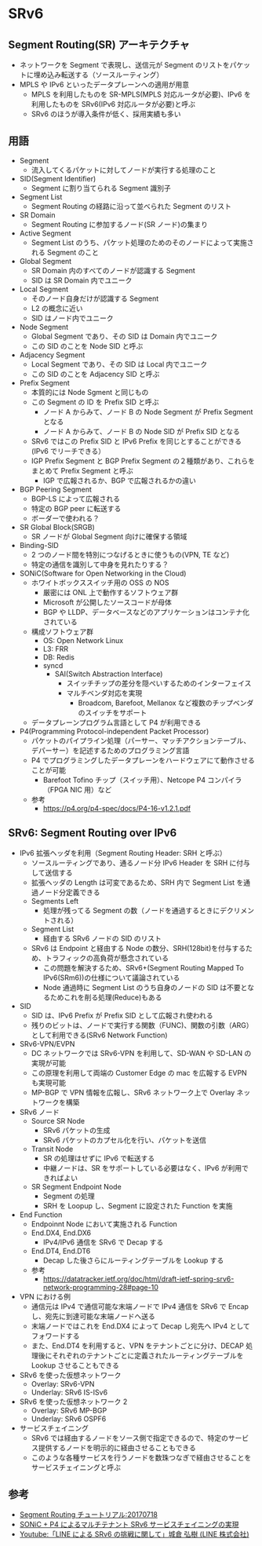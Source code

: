 # SRv6

## Segment Routing(SR) アーキテクチャ

- ネットワークを Segment で表現し、送信元が Segment のリストをパケットに埋め込み転送する（ソースルーティング）
- MPLS や IPv6 といったデータプレーンへの適用が用意
  - MPLS を利用したものを SR-MPLS(MPLS 対応ルータが必要)、IPv6 を利用したものを SRv6(IPv6 対応ルータが必要)と呼ぶ
  - SRv6 のほうが導入条件が低く、採用実績も多い

## 用語

- Segment
  - 流入してくるパケットに対してノードが実行する処理のこと
- SID(Segment Identifier)
  - Segment に割り当てられる Segment 識別子
- Segment List
  - Segment Routing の経路に沿って並べられた Segment のリスト
- SR Domain
  - Segment Routing に参加するノード(SR ノード)の集まり
- Active Segment
  - Segment List のうち、パケット処理のためのそのノードによって実施される Segment のこと
- Global Segment
  - SR Domain 内のすべてのノードが認識する Segment
  - SID は SR Domain 内でユニーク
- Local Segment
  - そのノード自身だけが認識する Segment
  - L2 の概念に近い
  - SID はノード内でユニーク
- Node Segment
  - Global Segment であり、その SID は Domain 内でユニーク
  - この SID のことを Node SID と呼ぶ
- Adjacency Segment
  - Local Segment であり、その SID は Local 内でユニーク
  - この SID のことを Adjacency SID と呼ぶ
- Prefix Segment
  - 本質的には Node Sgment と同じもの
  - この Segment の ID を Prefix SID と呼ぶ
    - ノード A からみて、ノード B の Node Segment が Prefix Segment となる
    - ノード A からみて、ノード B の Node SID が Prefix SID となる
  - SRv6 ではこの Prefix SID と IPv6 Prefix を同じとすることができる(IPv6 でリーチできる）
  - IGP Prefix Segment と BGP Prefix Segment の２種類があり、これらをまとめて Prefix Segment と呼ぶ
    - IGP で広報されるか、BGP で広報されるかの違い
- BGP Peering Segment
  - BGP-LS によって広報される
  - 特定の BGP peer に転送する
  - ボーダーで使われる？
- SR Global Block(SRGB)
  - SR ノードが Global Segment 向けに確保する領域
- Binding-SID
  - 2 つのノード間を特別につなげるときに使うもの(VPN, TE など)
  - 特定の通信を識別して中身を見れたりする？
- SONiC(Software for Open Networking in the Cloud)
  - ホワイトボックススイッチ用の OSS の NOS
    - 厳密には ONL 上で動作するソフトウェア群
    - Microsoft が公開したソースコードが母体
    - BGP や LLDP、データベースなどのアプリケーションはコンテナ化されている
  - 構成ソフトウェア群
    - OS: Open Network Linux
    - L3: FRR
    - DB: Redis
    - syncd
      - SAI(Switch Abstraction Interface)
        - スイッチチップの差分を隠ぺいするためのインターフェイス
        - マルチベンダ対応を実現
          - Broadcom, Barefoot, Mellanox など複数のチップベンダのスイッチをサポート
  - データプレーンプログラム言語として P4 が利用できる
- P4(Programming Protocol-independent Packet Processor)
  - パケットのパイプライン処理（パーサー、マッチアクションテーブル、デパーサー）を記述するためのプログラミング言語
  - P4 でプログラミングしたデータプレーンをハードウェアにて動作させることが可能
    - Barefoot Tofino チップ（スイッチ用）、Netcope P4 コンパイラ（FPGA NIC 用）など
  - 参考
    - https://p4.org/p4-spec/docs/P4-16-v1.2.1.pdf

## SRv6: Segment Routing over IPv6

- IPv6 拡張ヘッダを利用（Segment Routing Header: SRH と呼ぶ）
  - ソースルーティングであり、通るノード分 IPv6 Header を SRH に付与して送信する
  - 拡張ヘッダの Length は可変であるため、SRH 内で Segment List を通過ノード分定義できる
  - Segments Left
    - 処理が残ってる Segment の数（ノードを通過するときにデクリメントされる）
  - Segment List
    - 経由する SRv6 ノードの SID のリスト
  - SRv6 は Endpoint と経由する Node の数分、SRH(128bit)を付与するため、トラフィックの高負荷が懸念されている
    - この問題を解決するため、SRv6+(Segment Routing Mapped To IPv6(SRm6))の仕様について議論されている
    - Node 通過時に Segment List のうち自身のノードの SID は不要となるためこれを削る処理(Reduce)もある
- SID
  - SID は、IPv6 Prefix が Prefix SID として広報され使われる
  - 残りのビットは、ノードで実行する関数（FUNC)、関数の引数（ARG）として利用できる(SRv6 Network Function)
- SRv6-VPN/EVPN
  - DC ネットワークでは SRv6-VPN を利用して、SD-WAN や SD-LAN の実現が可能
  - この原理を利用して両端の Customer Edge の mac を広報する EVPN も実現可能
  - MP-BGP で VPN 情報を広報し、SRv6 ネットワーク上で Overlay ネットワークを構築
- SRv6 ノード
  - Source SR Node
    - SRv6 パケットの生成
    - SRv6 パケットのカプセル化を行い、パケットを送信
  - Transit Node
    - SR の処理はせずに IPv6 で転送する
    - 中継ノードは、SR をサポートしている必要はなく、IPv6 が利用できればよい
  - SR Segment Endpoint Node
    - Segment の処理
    - SRH を Loopup し、Segment に設定された Function を実施
- End Function
  - Endpoinnt Node において実施される Function
  - End.DX4, End.DX6
    - IPv4/IPv6 通信を SRv6 で Decap する
  - End.DT4, End.DT6
    - Decap した後さらにルーティングテーブルを Lookup する
  - 参考
    - https://datatracker.ietf.org/doc/html/draft-ietf-spring-srv6-network-programming-28#page-10
- VPN における例
  - 通信元は IPv4 で通信可能な末端ノードで IPv4 通信を SRv6 で Encap し、宛先に到達可能な末端ノードへ送る
  - 末端ノードではこれを End.DX4 によって Decap し宛先へ IPv4 としてフォワードする
  - また、End.DT4 を利用すると、VPN をテナントごとに分け、DECAP 処理後にそれぞれのテナントごとに定義されたルーティングテーブルを Lookup させることもできる
- SRv6 を使った仮想ネットワーク
  - Overlay: SRv6-VPN
  - Underlay: SRv6 IS-ISv6
- SRv6 を使った仮想ネットワーク 2
  - Overlay: SRv6 MP-BGP
  - Underlay: SRv6 OSPF6
- サービスチェイニング
  - SRv6 では経由するノードをソース側で指定できるので、特定のサービス提供するノードを明示的に経由させることもできる
  - このような各種サービスを行うノードを数珠つなぎで経由させることをサービスチェイニングと呼ぶ

## 参考

- [Segment Routing チュートリアル:20170718](https://www.janog.gr.jp/meeting/janog40/application/files/2415/0051/7614/janog40-sr-kamata-takeda-00.pdf)
- [SONiC + P4 によるマルチテナント SRv6 サービスチェイニングの実現](https://www.janog.gr.jp/meeting/janog46/wp-content/uploads/2020/06/JANOG46_SONiCSRv6P4_v.0.14.pdf)
- [Youtube:「LINE による SRv6 の挑戦に関して」城倉 弘樹 (LINE 株式会社)](https://www.youtube.com/watch?v=B6MqxXVD1aE)
